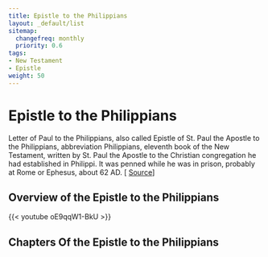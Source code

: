 ```yaml
---
title: Epistle to the Philippians
layout: _default/list
sitemap:
  changefreq: monthly
  priority: 0.6
tags:
- New Testament
- Epistle
weight: 50
---
```

# Epistle to the Philippians

Letter of Paul to the Philippians, also called Epistle of St. Paul the Apostle to the Philippians, abbreviation Philippians, eleventh book of the New Testament, written by St. Paul the Apostle to the Christian congregation he had established in Philippi. It was penned while he was in prison, probably at Rome or Ephesus, about 62 AD. [ [Source](https://www.britannica.com/topic/Letter-of-Paul-to-the-Philippians)]

## Overview of the Epistle to the Philippians
{{< youtube oE9qqW1-BkU >}}

## Chapters Of the Epistle to the Philippians


